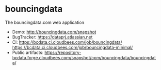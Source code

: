 bouncingdata
============

The bouncingdata.com web application

- Demo: http://bouncingdata.com/snapshot
- BugTracker: https://dataprj.atlassian.net
- CI: https://bcdata.ci.cloudbees.com/job/bouncingdata/  
      https://bcdata.ci.cloudbees.com/job/bouncingdata-minimal/
- Public artifacts: https://repository-bcdata.forge.cloudbees.com/snapshot/com/bouncingdata/bouncingdata/
